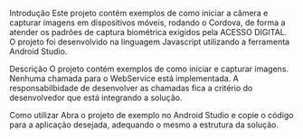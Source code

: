 Introdução
Este projeto contém exemplos de como iniciar a câmera e capturar imagens em dispositivos móveis, rodando o Cordova, de forma a atender os padrões de captura biométrica exigidos pela ACESSO DIGITAL. O projeto foi desenvolvido na linguagem Javascript utilizando a ferramenta Android Studio.

Descrição
O projeto contém exemplos de como iniciar e capturar imagens. Nenhuma chamada para o WebService está implementada. A responsabilbidade de desenvolver as chamadas fica a critério do desenvolvedor que está integrando a solução.

Como utilizar
Abra o projeto de exemplo no Android Studio e copie o código para a aplicação desejada, adequando o mesmo a estrutura da solução.
